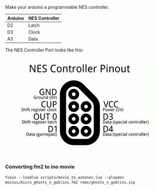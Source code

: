 Make your arduino a programmable NES controller.

 Arduino | NES Controller
---------|----------------
      D2 | Latch
      D3 | Clock
      A3 | Data	

The NES Controller Port looks like this:

![](nes-controller-pinout.png)

### Converting fm2 to ino movie

    fceux --loadlua scripts/movie_to_autones.lua --playmov movies/micro_ghosts_n_goblins.fm2 roms/ghosts_n_goblins.zip



